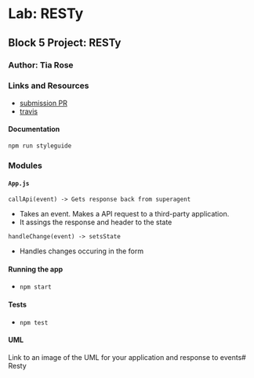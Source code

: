 # Lab: RESTy

## Block 5 Project: RESTy

### Author: Tia Rose

### Links and Resources
* [submission PR](http://xyz.com)
* [travis](http://xyz.com)

#### Documentation
`npm run styleguide`

### Modules
#### `App.js`
`callApi(event) -> Gets response back from superagent`
   * Takes an event. Makes a API request to a third-party application.
   * It assings the response and header to the state

`handleChange(event) -> setsState`
   * Handles changes occuring in the form

#### Running the app
* `npm start`
  
#### Tests
* `npm test`

#### UML
Link to an image of the UML for your application and response to events# Resty
